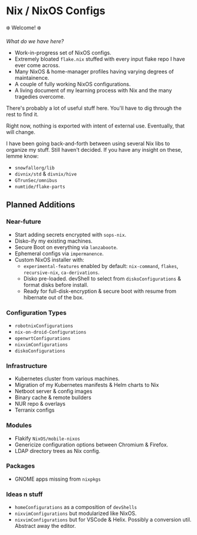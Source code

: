 # Nix / NixOS Configs

❄️  Welcome! ❄️

*What do we have here?*

- Work-in-progress set of NixOS configs.
- Extremely bloated `flake.nix` stuffed with every input flake repo I have ever come across.
- Many NixOS & home-manager profiles having varying degrees of maintainence.
- A couple of fully working NixOS configurations.
- A living document of my learning process with Nix and the many tragedies overcome.

There's probably a lot of useful stuff here. You'll have to dig through the rest to find it.

Right now, nothing is exported with intent of external use. Eventually, that will change.

I have been going back-and-forth between using several Nix libs to organize my stuff. Still haven't decided.
If you have any insight on these, lemme know:

- `snowfallorg/lib`
- `divnix/std` & `divnix/hive`
- `GTrunSec/omnibus`
- `numtide/flake-parts`


## Planned Additions

### Near-future

- Start adding secrets encrypted with `sops-nix`.
- Disko-ify my existing machines.
- Secure Boot on everything via `lanzaboote`.
- Ephemeral configs via `impermanence`.
- Custom NixOS installer with:
  - `experimental-features` enabled by default: `nix-command`, `flakes`, `recursive-nix`, `ca-derivations`.
  - Disko pre-loaded. devShell to select from `diskoConfigurations` & format disks before install.
  - Ready for full-disk-encryption & secure boot with resume from hibernate out of the box.

### Configuration Types

- `robotnixConfigurations`
- `nix-on-droid-Configurations`
- `openwrtConfigurations`
- `nixvimConfigurations`
- `diskoConfigurations`

### Infrastructure

- Kubernetes cluster from various machines.
- Migration of my Kubernetes manifests & Helm charts to Nix
- Netboot server & config images
- Binary cache & remote builders
- NUR repo & overlays
- Terranix configs

### Modules

- Flakify `NixOS/mobile-nixos`
- Genericize configuration options between Chromium & Firefox.
- LDAP directory trees as Nix config.

### Packages

- GNOME apps missing from `nixpkgs`

### Ideas n stuff

- `homeConfigurations` as a composition of `devShells`
- `nixvimConfigurations` but modularized like NixOS.
- `nixvimConfigurations` but for VSCode & Helix. Possibly a conversion util. Abstract away the editor.

